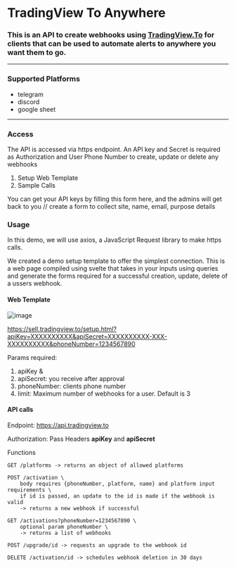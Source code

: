# TradingView To Anywhere

### This is an API to create webhooks using [TradingView.To](https://tradingview.to) for clients that can be used to automate alerts to anywhere you want them to go.

---

### Supported Platforms
- telegram
- discord
- google sheet

---

### Access

The API is accessed via https endpoint. An API key and Secret is required as Authorization and User Phone Number to create, update or delete any webhooks
1. Setup Web Template
2. Sample Calls


You can get your API keys by filling this form here, and the admins will get back to you
// create a form to collect site, name, email, purpose details


### Usage

In this demo, we will use axios, a JavaScript Request library to make https calls.

We created a demo setup template to offer the simplest connection. 
This is a web page compiled using svelte that takes in your inputs using queries and generate the forms required for a successful creation, update, delete of a ussers webhook.

#### Web Template

  ![image](https://user-images.githubusercontent.com/22216995/205655533-276b4a60-c888-4af6-99d5-7ea07c392b98.png)

https://sell.tradingview.to/setup.html?apiKey=XXXXXXXXXX&apiSecret=XXXXXXXXXX-XXX-XXXXXXXXXX&phoneNumber=1234567890

Params required: 
1. apiKey &
2. apiSecret: you receive after approval
3. phoneNumber: clients phone number
4. limit: Maximum number of webhooks for a user. Default is 3


#### API calls

Endpoint: https://api.tradingview.to

Authorization: Pass Headers **apiKey** and **apiSecret**

Functions
```
GET /platforms -> returns an object of allowed platforms

POST /activation \
    body requires {phoneNumber, platform, name} and platform input requirements \
    if id is passed, an update to the id is made if the webhook is valid
    -> returns a new webhook if successful

GET /activations?phoneNumber=1234567890 \
    optional param phoneNumber \
    -> returns a list of webhooks

POST /upgrade/id -> requests an upgrade to the webhook id

DELETE /activation/id -> schedules webhook deletion in 30 days
```








